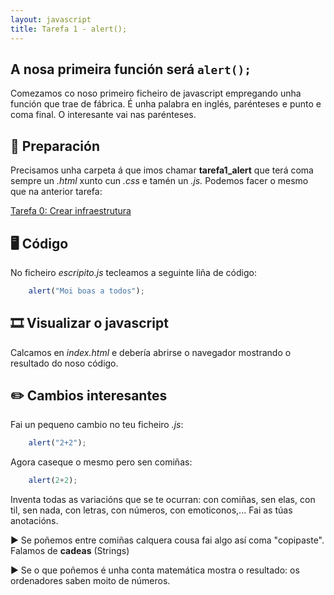 ```yaml
---
layout: javascript
title: Tarefa 1 - alert();
---
```

## A nosa primeira función será `alert();`

Comezamos co noso primeiro ficheiro de javascript empregando unha función que trae de fábrica. É unha palabra en inglés, parénteses e punto e coma final. O interesante vai nas parénteses.

## 🧺 Preparación

Precisamos unha carpeta á que imos chamar **tarefa1_alert** que terá coma sempre un *.html* xunto cun *.css* e tamén un *.js.* Podemos facer o mesmo que na anterior tarefa:

[ Tarefa 0: Crear infraestrutura](./t0.md)

## 🖥 Código

No ficheiro *escripito.js* tecleamos a seguinte liña de código:

```js
    alert("Moi boas a todos");
```

## 🎞 Visualizar o javascript

Calcamos en  *index.html* e debería abrirse o navegador mostrando o resultado do noso código.

## ✏️ Cambios interesantes

Fai un pequeno cambio no teu ficheiro *.js*:

```js
    alert("2+2");
```

Agora caseque o mesmo pero sen comiñas:

```js
    alert(2+2);
```

Inventa todas as variacións que se te ocurran: con comiñas, sen elas, con til, sen nada, con letras, con números, con emoticonos,... Fai as túas anotacións.

► Se poñemos entre comiñas calquera cousa fai algo así coma "copipaste". Falamos de **cadeas** (Strings)

► Se o que poñemos é unha conta matemática mostra o resultado: os ordenadores saben moito de números.
